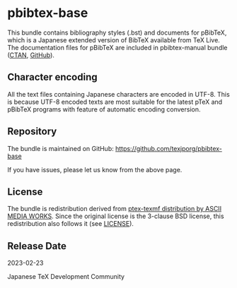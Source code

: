 # pbibtex-base

This bundle contains bibliography styles (.bst) and documents for pBibTeX,
which is a Japanese extended version of BibTeX available from TeX Live.
The documentation files for pBibTeX are included in pbibtex-manual bundle
([CTAN](https://ctan.org/pkg/pbibtex-manual),
[GitHub](https://github.com/texjporg/pbibtex-manual)).

## Character encoding

All the text files containing Japanese characters are encoded in
UTF-8. This is because UTF-8 encoded texts are most suitable
for the latest pTeX and pBibTeX programs
with feature of automatic encoding conversion.

## Repository

The bundle is maintained on GitHub:
https://github.com/texjporg/pbibtex-base

If you have issues, please let us know from the above page.

## License

The bundle is redistribution derived from [ptex-texmf distribution
by ASCII MEDIA WORKS](https://ctan.org/pkg/ptex-texmf).
Since the original license is the 3-clause BSD license,
this redistribution also follows it (see [LICENSE](./LICENSE)).

## Release Date

2023-02-23

Japanese TeX Development Community
